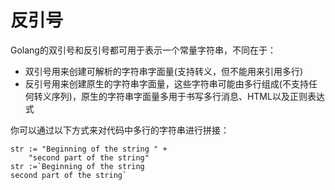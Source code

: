 # 反引号

Golang的双引号和反引号都可用于表示一个常量字符串，不同在于：

- 双引号用来创建可解析的字符串字面量(支持转义，但不能用来引用多行)
- 反引号用来创建原生的字符串字面量，这些字符串可能由多行组成(不支持任何转义序列)，原生的字符串字面量多用于书写多行消息、HTML以及正则表达式

你可以通过以下方式来对代码中多行的字符串进行拼接：

```
str := "Beginning of the string " +
	"second part of the string"
str :=`Beginning of the string 
second part of the string`
```

